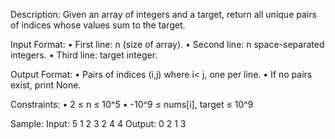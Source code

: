 Description:
Given an array of integers and a target, return all unique pairs
of indices whose values sum to the target.

Input Format:
• First line: n (size of array).
• Second line: n space-separated integers.
• Third line: target integer.

Output Format:
• Pairs of indices (i,j) where i< j, one per line.
• If no pairs exist, print None.

Constraints:
• 2 ≤ n ≤ 10^5
• -10^9 ≤ nums[i], target ≤ 10^9

Sample:
Input:
5
1 2 3 2 4
4
Output:
0 2
1 3
